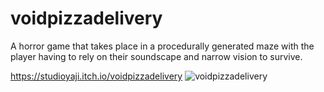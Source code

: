 # voidpizzadelivery
A horror game that takes place in a procedurally generated maze with the player having to rely on their soundscape and narrow vision to survive.

https://studioyaji.itch.io/voidpizzadelivery
![voidpizzadelivery](https://user-images.githubusercontent.com/111236045/211513082-3f4bce74-b45d-4ff8-bdf9-4b8b928b16e8.gif)

